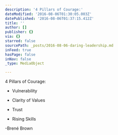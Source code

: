 ```yaml
---
description: '4 Pillars of Courage:'
dateModified: '2016-08-06T01:30:05.003Z'
datePublished: '2016-08-06T01:37:15.412Z'
title: ''
author: []
publisher: {}
via: {}
starred: false
sourcePath: _posts/2016-08-06-daring-leadership.md
inFeed: true
hasPage: false
inNav: false
_type: MediaObject

---
```

4 Pillars of Courage:

* Vulnerability

* Clarity of Values

* Trust

* Rising Skills

-Brené Brown